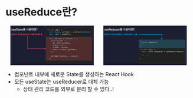 # useReduce란?

<div style="display: flex; justify-content: space-around;">
  <img src="readmeImg/useState.png" alt="useState" style="width: 45%;">
  <img src="readmeImg/useReducer.png" alt="useReducer" style="width: 45%;">
</div>

- 컴포넌트 내부에 새로운 State를 생성하는 React Hook
- 모든 useState는 useReducer로 대체 가능
  - 상태 관리 코드를 외부로 분리 할 수 있다..!
